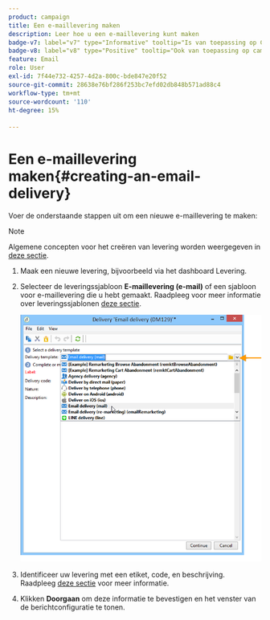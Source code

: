 ```yaml
---
product: campaign
title: Een e-maillevering maken
description: Leer hoe u een e-maillevering kunt maken
badge-v7: label="v7" type="Informative" tooltip="Is van toepassing op Campaign Classic v7"
badge-v8: label="v8" type="Positive" tooltip="Ook van toepassing op campagne v8"
feature: Email
role: User
exl-id: 7f44e732-4257-4d2a-800c-bde847e20f52
source-git-commit: 28638e76bf286f253bc7efd02db848b571ad88c4
workflow-type: tm+mt
source-wordcount: '110'
ht-degree: 15%

---
```


# Een e-maillevering maken{#creating-an-email-delivery}

Voer de onderstaande stappen uit om een nieuwe e-maillevering te maken:

>[!NOTE]
>
>Algemene concepten voor het creëren van levering worden weergegeven in [deze sectie](steps-about-delivery-creation-steps.md).

1. Maak een nieuwe levering, bijvoorbeeld via het dashboard Levering.
1. Selecteer de leveringssjabloon **E-maillevering (e-mail)** of een sjabloon voor e-maillevering die u hebt gemaakt. Raadpleeg voor meer informatie over leveringssjablonen [deze sectie](about-templates.md).

   ![](assets/s_ncs_user_wizard_email01_1.png)

1. Identificeer uw levering met een etiket, code, en beschrijving. Raadpleeg [deze sectie](steps-create-and-identify-the-delivery.md#identifying-the-delivery) voor meer informatie.
1. Klikken **Doorgaan** om deze informatie te bevestigen en het venster van de berichtconfiguratie te tonen.
